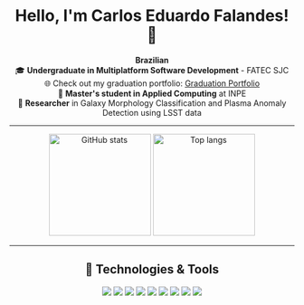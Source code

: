 <div align="center">
  <h1>Hello, I'm Carlos Eduardo Falandes! 👋</h1>
  <p>
    <strong>Brazilian</strong> <br>
    🎓 <strong>Undergraduate in Multiplatform Software Development</strong> - FATEC SJC <br>
    🌐 Check out my graduation portfolio: <a href="https://fatec-sjc-dsm-portfolio.github.io/ra1461392211033/" target="_blank">Graduation Portfolio</a> <br>
    🔬 <strong>Master's student in Applied Computing</strong> at INPE <br>
    🔭 <strong>Researcher</strong> in Galaxy Morphology Classification and Plasma Anomaly Detection using LSST data
  </p>
</div>


---

<div align="center">
  <img height="180em" src="https://github-readme-stats.vercel.app/api?username=Desduh&show_icons=true&theme=dracula&include_all_commits=true&count_private=true" alt="GitHub stats" />
  <img height="180em" src="https://github-readme-stats.vercel.app/api/top-langs/?username=Desduh&layout=compact&langs_count=7&theme=dracula" alt="Top langs" />
</div>

---

<div align="center">
  <h2><strong>🔧 Technologies & Tools</strong></h2>
  <p>
    <img src="https://img.shields.io/badge/Java-ED8B00?style=for-the-badge&logo=openjdk&logoColor=white" />
    <img src="https://img.shields.io/badge/spring-%236DB33F.svg?style=for-the-badge&logo=spring&logoColor=white" />
    <img src="https://img.shields.io/badge/AWS-%23FF9900.svg?style=for-the-badge&logo=amazon-aws&logoColor=white" />
    <img src="https://img.shields.io/badge/docker-%230db7ed.svg?style=for-the-badge&logo=docker&logoColor=white" />
    <img src="https://img.shields.io/badge/kubernetes-%23326ce5.svg?style=for-the-badge&logo=kubernetes&logoColor=white" />
    <img src="https://img.shields.io/badge/Python-3776AB?style=for-the-badge&logo=python&logoColor=white" />
    <img src="https://img.shields.io/badge/React-61DAFB?style=for-the-badge&logo=react&logoColor=black" />
    <img src="https://img.shields.io/badge/Node.js-339933?style=for-the-badge&logo=node.js&logoColor=white" />
    <img src="https://img.shields.io/badge/MongoDB-47A248?style=for-the-badge&logo=mongodb&logoColor=white" />
  </p>
</div>



